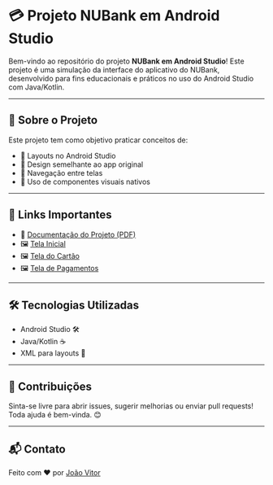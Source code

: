 # 💳 Projeto NUBank em Android Studio

Bem-vindo ao repositório do projeto **NUBank em Android Studio**! Este projeto é uma simulação da interface do aplicativo do NUBank, desenvolvido para fins educacionais e práticos no uso do Android Studio com Java/Kotlin.

---

## 📄 Sobre o Projeto

Este projeto tem como objetivo praticar conceitos de:

- 🧱 Layouts no Android Studio
- 🎨 Design semelhante ao app original
- 🧭 Navegação entre telas
- 📲 Uso de componentes visuais nativos

---

## 🔗 Links Importantes

- 📘 [Documentação do Projeto (PDF)](../p1.pdf)  
- 🖼️ [Tela Inicial](..images/tela_inicial.png)  
- 🖼️ [Tela do Cartão](../images/tela_cartao.png)  
- 🖼️ [Tela de Pagamentos](../images/tela_pagamentos.png)

---

## 🛠️ Tecnologias Utilizadas

- Android Studio 🛠️
- Java/Kotlin ☕
- XML para layouts 🧩

---

## 🤝 Contribuições

Sinta-se livre para abrir issues, sugerir melhorias ou enviar pull requests! Toda ajuda é bem-vinda. 😊

---

## 📬 Contato

Feito com ❤️ por [João Vitor](https://github.com/JoaoVOSantos)  
